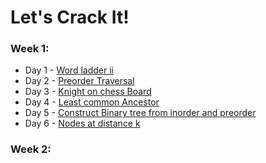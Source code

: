 # Let's Crack It!

### Week 1:

- Day 1 - [Word ladder ii](https://www.interviewbit.com/problems/word-ladder-ii/)
- Day 2 - [Preorder Traversal](https://www.interviewbit.com/problems/preorder-traversal/)
- Day 3 - [Knight on chess Board](https://www.interviewbit.com/problems/knight-on-chess-board/)
- Day 4 - [Least common Ancestor](https://www.interviewbit.com/problems/least-common-ancestor/)
- Day 5 - [Construct Binary tree from inorder and preorder](https://www.interviewbit.com/problems/construct-binary-tree-from-inorder-and-preorder/)
- Day 6 - [Nodes at distance k](https://www.interviewbit.com/problems/nodes-at-distance-k/)

### Week 2:
